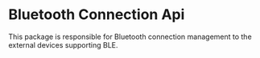 # Bluetooth Connection Api

This package is responsible for Bluetooth connection management to the external devices supporting BLE. 
